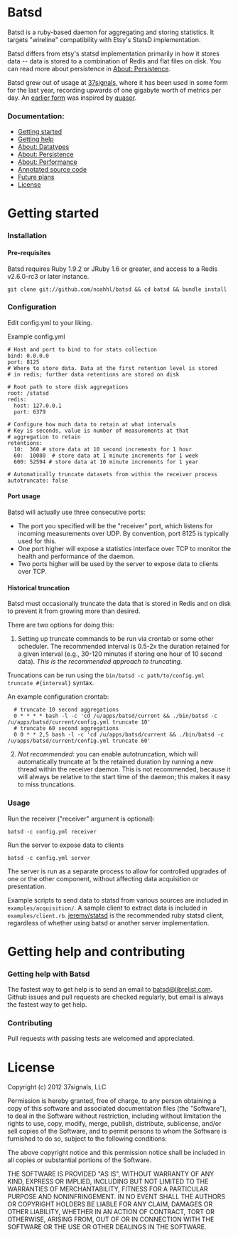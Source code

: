 Batsd 
======

Batsd is a ruby-based daemon for aggregating and storing statistics. It targets
"wireline" compatibility with Etsy's StatsD implementation.

Batsd differs from etsy's statsd implementation primarily in how it stores data
-- data is stored to a combination of Redis and flat files on disk. You can
read more about persistence in [About:
Persistence](http://noahhl.github.com/batsd/doc/file.persistence.html).

Batsd grew out of usage at [37signals](http://37signals.com), where it has been
used in some form for the last year, recording upwards of one gigabyte worth of
metrics per day. An [earlier form](https://github.com/noahhl/statsd-server) was
inspired by [quasor](https://github.com/quasor/statsd). 

### Documentation:

  * [Getting started](http://noahhl.github.com/batsd/doc/index.html#Getting_started)
  * [Getting help](http://noahhl.github.com/batsd/doc/index.html#Getting_help_and_contributing)
  * [About: Datatypes](http://noahhl.github.com/batsd/doc/file.datatypes.html)
  * [About: Persistence](http://noahhl.github.com/batsd/doc/file.persistence.html)
  * [About: Performance](http://noahhl.github.com/batsd/doc/file.performance.html)
  * [Annotated source code](http://noahhl.github.com/batsd/doc/main.html)
  * [Future plans](http://noahhl.github.com/batsd/doc/file.future.html)
  * [License](http://noahhl.github.com/batsd/doc/index.html#License)


# Getting started
### Installation
#### Pre-requisites
Batsd requires Ruby 1.9.2 or JRuby 1.6 or greater, and access to a Redis
v2.6.0-rc3 or later instance.


    git clone git://github.com/noahhl/batsd && cd batsd && bundle install

### Configuration

Edit config.yml to your liking. 

Example config.yml

    # Host and port to bind to for stats collection
    bind: 0.0.0.0
    port: 8125
    # Where to store data. Data at the first retention level is stored
    # in redis; further data retentions are stored on disk
    
    # Root path to store disk aggregations
    root: /statsd 
    redis:
      host: 127.0.0.1
      port: 6379
    
    # Configure how much data to retain at what intervals
    # Key is seconds, value is number of measurements at that
    # aggregation to retain
    retentions:
      10:  360 # store data at 10 second increments for 1 hour
      60:  10080  # store data at 1 minute increments for 1 week
      600: 52594 # store data at 10 minute increments for 1 year

    # Automatically truncate datasets from within the receiver process
    autotruncate: false

#### Port usage
Batsd will actually use three consecutive ports:

  * The port you specified will be the "receiver" port, which listens for 
    incoming measurements over UDP. By convention, port 8125 is typically used for this.
  * One port higher will expose a statistics interface over TCP to monitor the
    health and performance of the daemon.
  * Two ports higher will be used by the server to expose data to clients over
    TCP.

#### Historical truncation
Batsd must occasionally truncate the data that is stored in Redis and on disk
to prevent it from growing more than desired.

There are two options for doing this:

  1) Setting up truncate commands to be run via crontab or some other
  scheduler. The recommended interval is 0.5-2x the duration retained for
  a given interval (e.g., 30-120 minutes if storing one hour of 10 second
  data). *This is the recommended approach to truncating.*

  Truncations can be run using the `bin/batsd -c path/to/config.yml  truncate
  #{interval}` syntax.
  
  An example configuration crontab:

      # truncate 10 second aggregations
      0 * * * * bash -l -c 'cd /u/apps/batsd/current && ./bin/batsd -c /u/apps/batsd/current/config.yml truncate 10'
      # truncate 60 second aggregations
      0 0 * * 2,5 bash -l -c 'cd /u/apps/batsd/current && ./bin/batsd -c /u/apps/batsd/current/config.yml truncate 60'

  2) *Not recommended*: you can enable autotruncation, which will automatically
  truncate at 1x the retained duration by running a new thread within the
  receiver daemon. This is not recommended, because it will always be relative
  to the start time of the daemon; this makes it easy to miss truncations.

### Usage 
Run the receiver ("receiver" argument is optional):

    batsd -c config.yml receiver

Run the server to expose data to clients
    
    batsd -c config.yml server

The server is run as a separate process to allow for controlled upgrades of one
or the other component, without affecting data acquisition or presentation.

Example scripts to send data to statsd from various sources are included in
`examples/acquisition/`. A sample client to extract data is included in
`examples/client.rb`.
[jeremy/statsd](https://github.com/jeremy/statsd-ruby.git) is the recommended
ruby statsd client, regardless of whether using batsd or another server
implementation.

# Getting help and contributing

### Getting help with Batsd
The fastest way to get help is to send an email to batsd@librelist.com. 
Github issues and pull requests are checked regularly, but email is always the fastest way to get help.

### Contributing
Pull requests with passing tests are welcomed and appreciated.

# License

 Copyright (c) 2012 37signals, LLC

 Permission is hereby granted, free of charge, to any person obtaining
 a copy of this software and associated documentation files (the
 "Software"), to deal in the Software without restriction, including
 without limitation the rights to use, copy, modify, merge, publish,
 distribute, sublicense, and/or sell copies of the Software, and to
 permit persons to whom the Software is furnished to do so, subject to
 the following conditions:

 The above copyright notice and this permission notice shall be
 included in all copies or substantial portions of the Software.

 THE SOFTWARE IS PROVIDED "AS IS", WITHOUT WARRANTY OF ANY KIND,
 EXPRESS OR IMPLIED, INCLUDING BUT NOT LIMITED TO THE WARRANTIES OF
 MERCHANTABILITY, FITNESS FOR A PARTICULAR PURPOSE AND
 NONINFRINGEMENT. IN NO EVENT SHALL THE AUTHORS OR COPYRIGHT HOLDERS BE
 LIABLE FOR ANY CLAIM, DAMAGES OR OTHER LIABILITY, WHETHER IN AN ACTION
 OF CONTRACT, TORT OR OTHERWISE, ARISING FROM, OUT OF OR IN CONNECTION
 WITH THE SOFTWARE OR THE USE OR OTHER DEALINGS IN THE SOFTWARE.
